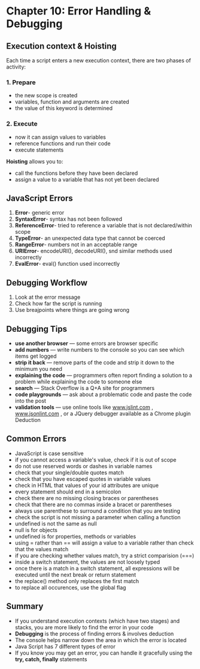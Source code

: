 # Chapter 10: Error Handling & Debugging

## Execution context & Hoisting

Each time a script enters a new execution context, there are two phases of activity:

### 1. Prepare

* the new scope is created
* variables, function and arguments are created
* the value of this keyword is determined

### 2. Execute

* now it can assign values to variables
* reference functions and run their code
* execute statements

**Hoisting** allows you to:

* call the functions before they have been declared
* assign a value to a variable that has not yet been declared

## JavaScript Errors

1. **Error**- generic error
2. **SyntaxError**- syntax has not been followed
3. **ReferenceError**- tried to reference a variable that is not declared/within scope
4. **TypeError**- an unexpected data type that cannot be coerced
5. **RangeError**- numbers not in an acceptable range
6. **URIError**- encodeURI(), decodeURI(), snd similar methods used incorrectly
7. **EvalError**- eval() function used incorrectly

## Debugging Workflow

1. Look at the error message
2. Check how far the script is running
3. Use breajpoints where things are going wrong

## Debugging Tips

* **use another browser** — some errors are browser specific
* **add numbers** — write numbers to the console so you can see which items get logged
* **strip it back** — remove parts of the code and strip it down to the minimum you need
* **explaining the code** — programmers often report finding a solution to a problem while explaining the code to someone else
* **search** — Stack Overflow is a Q+A site for programmers
* **code playgrounds** — ask about a problematic code and paste the code into the post
* **validation tools** — use online tools like www.jslint.com , www.jsonlint.com , or a JQuery debugger available as a Chrome plugin
Deduction

## Common Errors

* JavaScript is case sensitive
* if you cannot access a variable's value, check if it is out of scope
* do not use reserved words or dashes in variable names
* check that your single/double quotes match
* check that you have escaped quotes in variable values
* check in HTML that values of your id attributes are unique
* every statement should end in a semicolon
* check there are no missing closing braces or parentheses
* check that there are no commas inside a bracet or parentheses
* always use parenthese to surround a condition that you are testing
* check the script is not missing a parameter when calling a function
* undefined is not the same as null
* null is for objects
* undefined is for properties, methods or variables
* using = rather than == will assign a value to a variable rather than check that the values match
* if you are checking whether values match, try a strict comparision (===)
* inside a switch statement, the values are not loosely typed
* once there is a match in a switch statement, all expressions will be executed until the next break or return statement
* the replace() method only replaces the first match
* to replace all occurences, use the global flag

## Summary 

* If you understand execution contexts (which have two stages) and stacks, you are more likely to find the error in your code
* **Debugging** is the process of finding errors & involves deduction
* The console helps narrow down the area in which the error is located
* Java Script has 7 different types of error
* If you know you may get an error, you can handle it gracefully using the **try, catch, finally** statements
